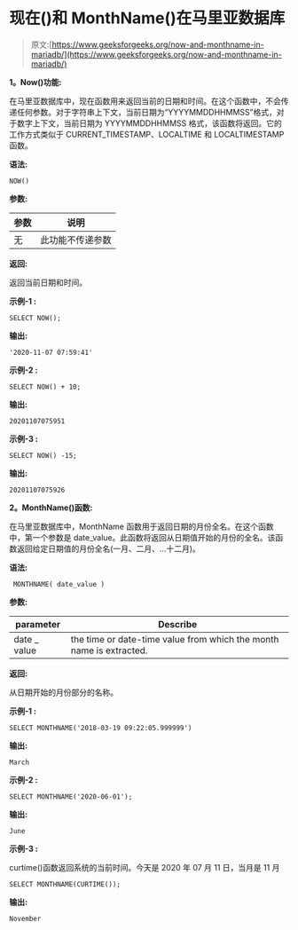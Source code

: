 # 现在()和 MonthName()在马里亚数据库

> 原文:[https://www.geeksforgeeks.org/now-and-monthname-in-mariadb/](https://www.geeksforgeeks.org/now-and-monthname-in-mariadb/)

**1。Now()功能:**

在马里亚数据库中，现在函数用来返回当前的日期和时间。在这个函数中，不会传递任何参数。对于字符串上下文，当前日期为“YYYYMMDDHHMMSS”格式，对于数字上下文，当前日期为 YYYYMMDDHHMMSS 格式，该函数将返回。它的工作方式类似于 CURRENT_TIMESTAMP、LOCALTIME 和 LOCALTIMESTAMP 函数。

**语法:**

```
NOW()

```

**参数:**

| **参数** | **说明** |
| --- | --- |
| 无 | 此功能不传递参数 |

**返回:**

返回当前日期和时间。

**示例-1 :**

```
SELECT NOW();

```

**输出:**

```
'2020-11-07 07:59:41'

```

**示例-2 :**

```
SELECT NOW() + 10;

```

**输出:**

```
20201107075951

```

**示例-3 :**

```
SELECT NOW() -15;

```

**输出:**

```
20201107075926

```

**2。MonthName()函数:**

在马里亚数据库中，MonthName 函数用于返回日期的月份全名。在这个函数中，第一个参数是 date_value。此函数将返回从日期值开始的月份的全名。该函数返回给定日期值的月份全名(一月、二月、…十二月)。

**语法:**

```
 MONTHNAME( date_value )

```

**参数:**

| **parameter** | **Describe** |
| --- | --- |
| date _ value | the time or date-time value from which the month name is extracted. |

**返回:**

从日期开始的月份部分的名称。

**示例-1 :**

```
SELECT MONTHNAME('2018-03-19 09:22:05.999999')

```

**输出:**

```
March

```

**示例-2 :**

```
SELECT MONTHNAME('2020-06-01');

```

**输出:**

```
June

```

**示例-3 :**

curtime()函数返回系统的当前时间。今天是 2020 年 07 月 11 日，当月是 11 月

```
SELECT MONTHNAME(CURTIME());

```

**输出:**

```
November

```